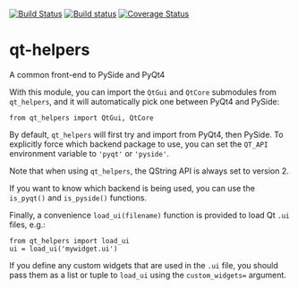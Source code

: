 
[![Build Status](https://travis-ci.org/glue-viz/glue.png)](https://travis-ci.org/glue-viz/qt-helpers?branch=master)
[![Build status](https://ci.appveyor.com/api/projects/status/lmh99ih9rkmq6vf4/branch/master?svg=true)](https://ci.appveyor.com/project/astrofrog/qt-helpers/branch/master)
[![Coverage Status](https://coveralls.io/repos/glue-viz/qt-helpers/badge.svg)](https://coveralls.io/r/glue-viz/qt-helpers)

# qt-helpers

A common front-end to PySide and PyQt4

With this module, you can import the ``QtGui`` and ``QtCore`` submodules from
``qt_helpers``, and it will automatically pick one between PyQt4 and PySide:

    from qt_helpers import QtGui, QtCore

By default, ``qt_helpers`` will first try and import from PyQt4, then PySide.
To explicitly force which backend package to use, you can set the ``QT_API``
environment variable to ``'pyqt'`` or ``'pyside'``.

Note that when using ``qt_helpers``, the QString API is always set to version
2.

If you want to know which backend is being used, you can use the ``is_pyqt()``
and ``is_pyside()`` functions.

Finally, a convenience ``load_ui(filename)`` function is provided to load Qt
``.ui`` files, e.g.:

    from qt_helpers import load_ui
    ui = load_ui('mywidget.ui')

If you define any custom widgets that are used in the ``.ui`` file, you
should pass them as a list or tuple to ``load_ui`` using the
``custom_widgets=`` argument.
